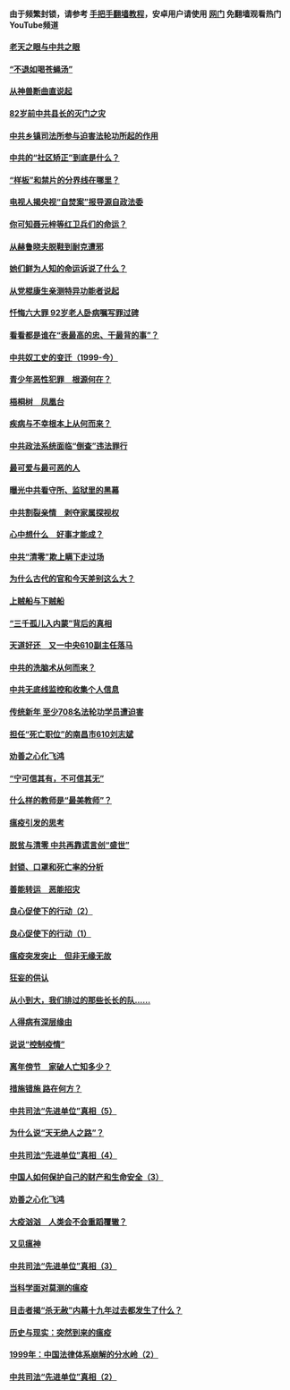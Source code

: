 #### 由于频繁封锁，请参考 [手把手翻墙教程](https://github.com/gfw-breaker/guides/wiki/)，安卓用户请使用 [网门](https://github.com/gfw-breaker/nogfw/blob/master/dl.md?t=04160701) 免翻墙观看热门YouTube频道 

#### [老天之眼与中共之眼](../pages/19/423378.md?t=04160701) 

#### [“不退如喝苍蝇汤”](../pages/19/423287.md?t=04160701) 

#### [从神兽断曲直说起](../pages/19/423201.md?t=04160701) 

#### [82岁前中共县长的灭门之灾](../pages/19/423055.md?t=04160701) 

#### [中共乡镇司法所参与迫害法轮功所起的作用](../pages/19/423064.md?t=04160701) 

#### [中共的“社区矫正”到底是什么？](../pages/19/422870.md?t=04160701) 

#### [“样板”和禁片的分界线在哪里？](../pages/19/422704.md?t=04160701) 

#### [电视人揭央视“自焚案”报导源自政法委](../pages/19/422770.md?t=04160701) 

#### [你可知聂元梓等红卫兵们的命运？](../pages/19/422848.md?t=04160701) 

#### [从赫鲁晓夫脱鞋到耐克遭邪](../pages/19/422826.md?t=04160701) 

#### [她们鲜为人知的命运诉说了什么？](../pages/19/422754.md?t=04160701) 

#### [从党棍康生亲测特异功能者说起](../pages/19/422657.md?t=04160701) 

#### [忏悔六大罪 92岁老人卧病嘱写罪过碑](../pages/19/422750.md?t=04160701) 

#### [看看都是谁在“表最高的忠、干最背的事”？](../pages/19/422703.md?t=04160701) 

#### [中共奴工史的变迁（1999-今）](../pages/19/422656.md?t=04160701) 

#### [青少年恶性犯罪　根源何在？](../pages/19/422449.md?t=04160701) 

#### [梧桐树　凤凰台](../pages/19/422442.md?t=04160701) 

#### [疾病与不幸根本上从何而来？](../pages/19/422438.md?t=04160701) 

#### [中共政法系统面临“倒查”违法罪行](../pages/19/422497.md?t=04160701) 

#### [最可爱与最可恶的人](../pages/19/422448.md?t=04160701) 

#### [曝光中共看守所、监狱里的黑幕](../pages/19/422390.md?t=04160701) 

#### [中共割裂亲情　剥夺家属探视权](../pages/19/422364.md?t=04160701) 

#### [心中想什么　好事才能成？](../pages/19/422318.md?t=04160701) 

#### [中共“清零”欺上瞒下走过场](../pages/19/422306.md?t=04160701) 

#### [为什么古代的官和今天差别这么大？](../pages/19/422228.md?t=04160701) 

#### [上贼船与下贼船](../pages/19/422276.md?t=04160701) 

#### [“三千孤儿入内蒙”背后的真相](../pages/19/422229.md?t=04160701) 

#### [天道好还　又一中央610副主任落马](../pages/19/422155.md?t=04160701) 

#### [中共的洗脑术从何而来？](../pages/19/422154.md?t=04160701) 

#### [中共无底线监控和收集个人信息](../pages/19/422039.md?t=04160701) 

#### [传统新年 至少708名法轮功学员遭迫害](../pages/19/421946.md?t=04160701) 

#### [担任“死亡职位”的南昌市610刘志斌](../pages/19/421957.md?t=04160701) 

#### [劝善之心化飞鸿](../pages/19/421164.md?t=04160701) 

#### [“宁可信其有，不可信其无”](../pages/19/421691.md?t=04160701) 

#### [什么样的教师是“最美教师”？](../pages/19/421755.md?t=04160701) 

#### [瘟疫引发的思考](../pages/19/421594.md?t=04160701) 

#### [脱贫与清零 中共再靠谎言创“盛世”](../pages/19/421590.md?t=04160701) 

#### [封锁、口罩和死亡率的分析](../pages/19/421495.md?t=04160701) 

#### [善能转运　恶能招灾](../pages/19/421334.md?t=04160701) 

#### [良心促使下的行动（2）](../pages/19/421361.md?t=04160701) 

#### [良心促使下的行动（1）](../pages/19/421302.md?t=04160701) 

#### [瘟疫突发突止　但非无缘无故](../pages/19/421281.md?t=04160701) 

#### [狂妄的供认](../pages/19/421199.md?t=04160701) 

#### [从小到大，我们排过的那些长长的队……](../pages/19/421243.md?t=04160701) 

#### [人得病有深层缘由](../pages/19/420864.md?t=04160701) 

#### [说说“控制疫情”](../pages/19/420831.md?t=04160701) 

#### [离年傍节　家破人亡知多少？](../pages/19/420563.md?t=04160701) 

#### [措施错施  路在何方？](../pages/19/420076.md?t=04160701) 

#### [中共司法“先进单位”真相（5）](../pages/19/419453.md?t=04160701) 

#### [为什么说“天无绝人之路”？](../pages/19/419618.md?t=04160701) 

#### [中共司法“先进单位”真相（4）](../pages/19/419452.md?t=04160701) 

#### [中国人如何保护自己的财产和生命安全（3）](../pages/19/419405.md?t=04160701) 

#### [劝善之心化飞鸿](../pages/19/418758.md?t=04160701) 

#### [大疫汹汹　人类会不会重蹈覆辙？](../pages/19/419691.md?t=04160701) 

#### [又见瘟神](../pages/19/419225.md?t=04160701) 

#### [中共司法“先进单位”真相（3）](../pages/19/419451.md?t=04160701) 

#### [当科学面对莫测的瘟疫](../pages/19/419625.md?t=04160701) 

#### [目击者揭“杀无赦”内幕十九年过去都发生了什么？](../pages/19/419617.md?t=04160701) 

#### [历史与现实：突然到来的瘟疫](../pages/19/419619.md?t=04160701) 

#### [1999年：中国法律体系崩解的分水岭（2）](../pages/19/419455.md?t=04160701) 

#### [中共司法“先进单位”真相（2）](../pages/19/419450.md?t=04160701) 


